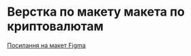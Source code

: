 # Верстка по макету макета по криптовалютам

[Посилання на макет Figma](https://www.figma.com/file/IihK6EjKVB0KE91UEHvrAcLq/Untitled?type=design&node-id=0-1&mode=design&t=SkFgFepSS2n8Kfi1-0)